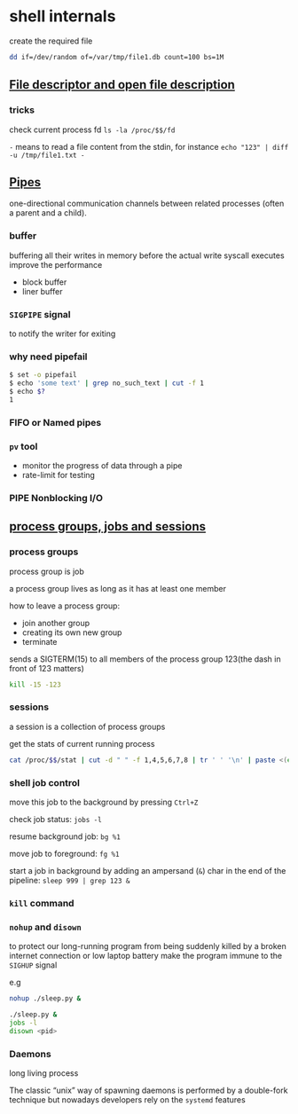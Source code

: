 # shell internals

create the required file

```sh
dd if=/dev/random of=/var/tmp/file1.db count=100 bs=1M
```

## [File descriptor and open file description](https://biriukov.dev/docs/fd-pipe-session-terminal/1-file-descriptor-and-open-file-description/)

### tricks

check current process fd `ls -la /proc/$$/fd`

`-` means to read a file content from the stdin, for instance `echo "123" | diff -u /tmp/file1.txt -`

## [Pipes](https://biriukov.dev/docs/fd-pipe-session-terminal/2-pipes/)

one-directional communication channels between related processes (often a parent and a child).

### buffer

buffering all their writes in memory before the actual write syscall executes improve the performance

- block buffer
- liner buffer

### `SIGPIPE` signal

to notify the writer for exiting

### why need pipefail

```sh
$ set -o pipefail
$ echo 'some text' | grep no_such_text | cut -f 1
$ echo $?
1
```

### FIFO or Named pipes

### `pv` tool

- monitor the progress of data through a pipe
- rate-limit for testing

### PIPE Nonblocking I/O

## [process groups, jobs and sessions](https://biriukov.dev/docs/fd-pipe-session-terminal/3-process-groups-jobs-and-sessions/)

### process groups

process group is job

a process group lives as long as it has at least one member

how to leave a process group:

- join another group
- creating its own new group
- terminate

sends a SIGTERM(15) to all members of the process group 123(the dash in front of 123 matters)

```sh
kill -15 -123
```

### sessions

a session is a collection of process groups

get the stats of current running process

```sh
cat /proc/$$/stat | cut -d " " -f 1,4,5,6,7,8 | tr ' ' '\n' | paste <(echo -ne "pid\nppid\npgid\nsid\ntty\ntgid\n") -
```

### shell job control

move this job to the background by pressing `Ctrl+Z`

check job status: `jobs -l`

resume background job: `bg %1`

move job to foreground: `fg %1`

start a job in background by adding an ampersand (`&`) char in the end of the pipeline: `sleep 999 | grep 123 &`

### `kill` command

### `nohup` and `disown`

to protect our long-running program from being suddenly killed by a broken internet connection or low laptop battery
make the program immune to the `SIGHUP` signal

e.g

```sh
nohup ./sleep.py &
```

```sh
./sleep.py &
jobs -l
disown <pid>
```

### Daemons

long living process

The classic “unix” way of spawning daemons is performed by a double-fork technique
but nowadays developers rely on the `systemd` features
